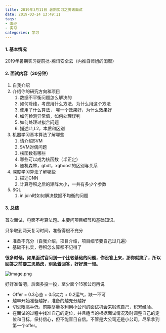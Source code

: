 ```yaml
---
title: 2019年3月11日 暑期实习之腾讯面试
date: 2019-03-14 13:49:11
tags: 
- 面经
- 实习
categories: 学习
---
```


#### 1. 基本情况

2019年暑期实习提前批-腾讯安全云（内推自师姐的闺蜜）

<!--more-->

#### 2. 面试内容（30分钟）

1. 自我介绍
2. 介绍你的研究方向和项目
   1. 数据不平衡问题怎么解决的
   2. 如何降维，考虑用什么方法，为什么用这个方法
   3. 使用了什么算法， 哪一个效果好，为什么效果好
   4. 如何检测异常值，如何处理误判
   5. 如何处理过拟合问题
   6. 描述L1,L2，本质和区别
3. 机器学习基本算法了解哪些
   1. 请介绍SVM
   2. SVM对偶问题
   3. 核函数有哪些
   4. 哪些可以成为核函数（半正定）
   5. 随机森林，gbdt，xgboost的区别与关系
4. 深度学习算法了解哪些
   1. 描述CNN
   2. 计算卷积之后的矩阵大小，一共有多少个参数
5. SQL
   1. in join时如何解决数据不均衡的问题



#### 3. 总结

首次面试，电面不考算法题。主要问项目细节和基础知识。

只争取到两天复习时间，准备得很不充分

+ 准备不充分（自我介绍，项目介绍，项目细节要自己过几遍）
+ 基础不扎实，卷积怎么算都不记得了

**很多时候，如果面试官问到一个比较基础的问题，你没答上来，那你就跪了，所以回答之前要三思熟虑，别急着回答，好好想一想。**



![image.png](http://upload-images.jianshu.io/upload_images/1234352-afe83d6ce0d8472f.png?imageMogr2/auto-orient/strip%7CimageView2/2/w/1240)



好好准备吧，后面多投一投，至少面个15家公司再说

- Offer = 0.3心态 + 0.5实力 + 0.2运气，缺一不可
- 越早开始准备越好，准备的越充分越好
- 切忌眼高手低。前期尽量多利用小公司的面试机会来锻炼自己，积累经验。
- 在面试的过程中找准自己的定位，并且适当的根据面试情况及时调整自己的定位和目标，保持信心，但不能盲目自信。不管是大公司还是小公司，尽早拿到第一个offer。